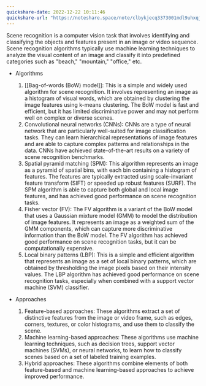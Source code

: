 ```yaml
---
quickshare-date: 2022-12-22 10:11:46
quickshare-url: "https://noteshare.space/note/clbykjecq3373001mdl9uhxqj1#zxy+vEkopqLSJXR6aHe6xG538wBSBGbst1mI19zRCx0"
---
```

Scene recognition is a computer vision task that involves identifying and classifying the objects and features present in an image or video sequence. Scene recognition algorithms typically use machine learning techniques to analyze the visual content of an image and classify it into predefined categories such as "beach," "mountain," "office," etc.

- Algorithms
	1. [[Bag-of-words (BoW) model]]: This is a simple and widely used algorithm for scene recognition. It involves representing an image as a histogram of visual words, which are obtained by clustering the image features using k-means clustering. The BoW model is fast and efficient, but it has limited discriminative power and may not perform well on complex or diverse scenes.
	3.  Convolutional neural networks (CNNs): CNNs are a type of neural network that are particularly well-suited for image classification tasks. They can learn hierarchical representations of image features and are able to capture complex patterns and relationships in the data. CNNs have achieved state-of-the-art results on a variety of scene recognition benchmarks.
	4. Spatial pyramid matching (SPM): This algorithm represents an image as a pyramid of spatial bins, with each bin containing a histogram of features. The features are typically extracted using scale-invariant feature transform (SIFT) or speeded up robust features (SURF). The SPM algorithm is able to capture both global and local image features, and has achieved good performance on scene recognition tasks.
	5. Fisher vector (FV): The FV algorithm is a variant of the BoW model that uses a Gaussian mixture model (GMM) to model the distribution of image features. It represents an image as a weighted sum of the GMM components, which can capture more discriminative information than the BoW model. The FV algorithm has achieved good performance on scene recognition tasks, but it can be computationally expensive.
	6. Local binary patterns (LBP): This is a simple and efficient algorithm that represents an image as a set of local binary patterns, which are obtained by thresholding the image pixels based on their intensity values. The LBP algorithm has achieved good performance on scene recognition tasks, especially when combined with a support vector machine (SVM) classifier.


- Approaches
	1. Feature-based approaches: These algorithms extract a set of distinctive features from the image or video frame, such as edges, corners, textures, or color histograms, and use them to classify the scene.
	2. Machine learning-based approaches: These algorithms use machine learning techniques, such as decision trees, support vector machines (SVMs), or neural networks, to learn how to classify scenes based on a set of labeled training examples.
	3. Hybrid approaches: These algorithms combine elements of both feature-based and machine learning-based approaches to achieve improved performance.